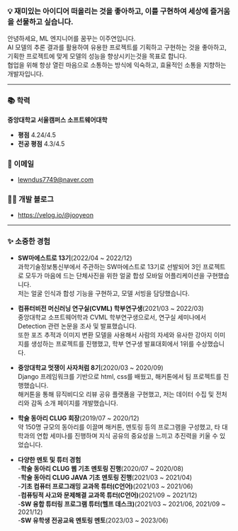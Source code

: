 ### 💡 재미있는 아이디어 떠올리는 것을 좋아하고, 이를 구현하여 세상에 즐거움을 선물하고 싶습니다.

안녕하세요, ML 엔지니어를 꿈꾸는 이주연입니다. <br>
AI 모델의 추론 결과를 활용하여 유용한 프로젝트를 기획하고 구현하는 것을 좋아하고, 기획한 프로젝트에 맞게 모델의 성능을 향상시키는것을 목표로 합니다. <br>
협업을 위해 항상 열린 마음으로 소통하는 방식에 익숙하고, 효율적인 소통을 지향하는 개발자입니다. 

---

### 📚 학력
**중앙대학교 서울캠퍼스 소프트웨어대학**
- **평점** 4.24/4.5<br>
- **전공 평점** 4.3/4.5

### 📧 이메일
- lewndus7749@naver.com

### ✍🏻 개발 블로그
- https://velog.io/@jooyeon

---

### ✨ 소중한 경험
- **SW마에스트로 13기**(2022/04 ~ 2022/12)<br>
  과학기술정보통신부에서 주관하는 SW마에스트로 13기로 선발되어 3인 프로젝트로 모두가 마음에 드는 단체사진을 위한 얼굴 합성 모바일 어플리케이션을 구현했습니다.<br>
  저는 얼굴 인식과 합성 기능을 구현하고, 모델 서빙을 담당했습니다.
  
- **컴퓨터비전 머신러닝 연구실(CVML) 학부연구생**(2021/03 ~ 2022/03)<br>
  중앙대학교 소프트웨어학과 CVML 학부연구생으로서, 연구실 세미나에서 Detection 관련 논문을 조사 및 발표했습니다.<br>
  또한 포즈 추적과 이미지 변환 모델을 사용해서 사람의 자세와 유사한 강아지 이미지를 생성하는 프로젝트를 진행했고, 학부 연구생 발표대회에서 1위를 수상했습니다.

- **중앙대학교 멋쟁이 사자처럼 8기**(2020/03 ~ 2020/09)<br>
  Django 프레임워크를 기반으로 html, css를 배웠고, 해커톤에서 팀 프로젝트를 진행했습니다.<br>
  해커톤을 통해 뮤직비디오 리뷰 공유 플랫폼을 구현했고, 저는 데이터 수집 및 전처리와 감독 소개 페이지를 개발했습니다.
  
- **학술 동아리 CLUG 회장**(2019/07 ~ 2020/12)<br>
  약 150명 규모의 동아리를 이끌며 해커톤, 멘토링 등의 프로그램을 구성했고, 타 대학과의 연합 세미나를 진행하며 지식 공유의 중요성을 느끼고 추진력을 키울 수 있었습니다.
  
- **다양한 멘토 및 튜터 경험**<br>
  -**학술 동아리 CLUG 웹 기초 멘토링 진행**(2020/07 ~ 2020/08)<br>
  -**학술 동아리 CLUG JAVA 기초 멘토링 진행**(2021/03 ~ 2021/04)<br>
  -**기초 컴퓨터 프로그래밍 교과목 튜터(C언어)**(2021/03 ~ 2021/06)<br>
  -**컴퓨팅적 사고와 문제해결 교과목 튜터(C언어)**(2021/09 ~ 2021/12)<br>
  -**SW 융합 튜터링 프로그램 튜터(헬프 데스크)**(2021/03 ~ 2021/06, 2021/09 ~ 2021/12)<br>
  -**SW 유학생 전공교육 멘토링 멘토**(2023/03 ~ 2023/06)
<!--
**2JooYeon/2JooYeon** is a ✨ _special_ ✨ repository because its `README.md` (this file) appears on your GitHub profile.

Here are some ideas to get you started:

- 🔭 I’m currently working on ...
- 🌱 I’m currently learning ...
- 👯 I’m looking to collaborate on ...
- 🤔 I’m looking for help with ...
- 💬 Ask me about ...
- 📫 How to reach me: ...
- 😄 Pronouns: ...
- ⚡ Fun fact: ...
-->

